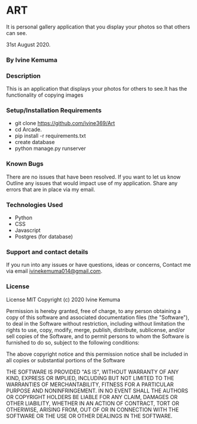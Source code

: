 # ART

It is personal gallery application that you display your photos so that others can see.

31st August 2020.

### By Ivine Kemuma

### Description
 This is an application that displays your photos for others to see.It has the functionality of copying images

### Setup/Installation Requirements

* git clone https://github.com/ivine369/Art
* cd Arcade.
* pip install -r requirements.txt
* create database
* python manage.py runserver

### Known Bugs

 There are no issues that have been resolved. If you want to let us know Outline any issues that would impact use of my application. Share any errors that are in place via my email.
 

### Technologies Used

* Python 
* CSS 
* Javascript
* Postgres (for database)


### Support and contact details

If you run into any issues or have questions, ideas or concerns,
Contact me via email ivinekemuma014@gmail.com.


### License

License
MIT Copyright (c) 2020 Ivine Kemuma

Permission is hereby granted, free of charge, to any person obtaining a copy of this software and associated documentation files (the "Software"), to deal in the Software without restriction, including without limitation the rights to use, copy, modify, merge, publish, distribute, sublicense, and/or sell copies of the Software, and to permit persons to whom the Software is furnished to do so, subject to the following conditions:

The above copyright notice and this permission notice shall be included in all copies or substantial portions of the Software

THE SOFTWARE IS PROVIDED "AS IS", WITHOUT WARRANTY OF ANY KIND, EXPRESS OR IMPLIED, INCLUDING BUT NOT LIMITED TO THE WARRANTIES OF MERCHANTABILITY, FITNESS FOR A PARTICULAR PURPOSE AND NONINFRINGEMENT. IN NO EVENT SHALL THE AUTHORS OR COPYRIGHT HOLDERS BE LIABLE FOR ANY CLAIM, DAMAGES OR OTHER LIABILITY, WHETHER IN AN ACTION OF CONTRACT, TORT OR OTHERWISE, ARISING FROM, OUT OF OR IN CONNECTION WITH THE SOFTWARE OR THE USE OR OTHER DEALINGS IN THE SOFTWARE.